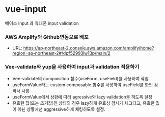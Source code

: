 # vue-input
베이스 input 과 휴대폰 input validation

### AWS Amplify와 Github연동으로 배포
* URL: https://ap-northeast-2.console.aws.amazon.com/amplify/home?region=ap-northeast-2#/dpf52993lw13p/main/2

### Vee-validate와 yup을 사용하여 input과 validation 적용하기

* Vee-validate의 compoisition 함수(useForm, useField)를 사용하여 작업
* useFormValue라는 custom composable 함수를 사용하여 useField를 한번 감싸서 사용
* useFormValue에서 상황에 따라 agressive와 lazy validation을 하도록 설정
* 유효한 값(또는 초기값)인 상태의 경우 lazy하게 유효성 검사가 체크되고, 유효한 값이 아닌 상황에선 aggressive하게 체킹하도록 설정.
